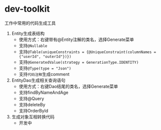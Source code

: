 # dev-toolkit
工作中常用的代码生成工具<br/>
1. Entity生成表结构<br/>
   * 使用方式：右键带有@Entity注解的类名，选择Generate菜单<br/>
   * 支持`@Nullable`<br/>
   * 支持`@Table(uniqueConstraints = {@UniqueConstraint(columnNames = {"userId", "outerId"})})`<br/>
   * 支持`@GeneratedValue(strategy = GenerationType.IDENTITY)`<br/>
   * 支持`@Type(type = "Json")`<br/>
   * 支持`代码注释`生成comment<br/>
2. EntityDao生成相关查询语句<br/>
   * 使用方式：右键Dao结尾的类名，选择Generate菜单<br/>
   * 支持findByNameAndAge<br/>
   * 支持@Query<br/>
   * 支持deleteBy<br/>
   * 支持OrderById<br/>
3. 生成对象互相转换代码<br/>
   * 开发中